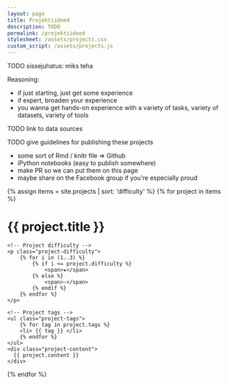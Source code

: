 ```yaml
---
layout: page
title: Projektiideed
description: TODO
permalink: /projektiideed
stylesheet: /assets/projects.css
custom_script: /assets/projects.js
---
```


TODO sissejuhatus: miks teha

Reasoning:
* if just starting, just get some experience
* if expert, broaden your experience
* you wanna get hands-on experience with a variety of tasks, variety of datasets, variety of tools

TODO link to data sources

TODO give guidelines for publishing these projects
* some sort of Rmd / knitr file => Github
* iPython notebooks (easy to publish somewhere)
* make PR so we can put them on this page
* maybe share on the Facebook group if you're especially proud


{% assign items = site.projects | sort: 'difficulty' %}
{% for project in items %}
<div class="project">
	<h1 class="project-title">{{ project.title }}</h1>

	<!-- Project difficulty -->
	<p class="project-difficulty">
		{% for i in (1..3) %}
			{% if i <= project.difficulty %}
				<span>★</span>
			{% else %}
				<span>☆</span>
			{% endif %}
		{% endfor %}
	</p>

	<!-- Project tags -->
	<ul class="project-tags">
		{% for tag in project.tags %}
		<li> {{ tag }} </li>
		{% endfor %}
	</ul>
	<div class="project-content">
	  {{ project.content }}
	</div>
</div>

{% endfor %}